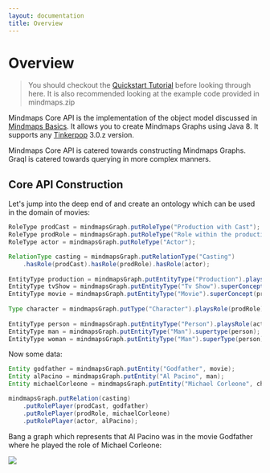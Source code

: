 ```yaml
---
layout: documentation
title: Overview
---
```

# Overview

> You should checkout the [Quickstart
> Tutorial](documentation/basic-tutorial.md) before looking through here. It
> is also recommended looking at the example code provided in mindmaps.zip

Mindmaps Core API is the implementation of the object model discussed in
[Mindmaps Basics](documentation/mindmaps-basics.md). It allows you to create
Mindmaps Graphs using Java 8. It supports any
[Tinkerpop](http://tinkerpop.incubator.apache.org/docs/3.0.2-incubating/) 3.0.z
version. 

Mindmaps Core API is catered towards constructing Mindmaps Graphs. Graql is
catered towards querying in more complex manners.

## Core API Construction

Let's jump into the deep end of and create an ontology which can be used in the
domain of movies:

```java
RoleType prodCast = mindmapsGraph.putRoleType("Production with Cast");
RoleType prodRole = mindmapsGraph.putRoleType("Role within the production");
RoleType actor = mindmapsGraph.putRoleType("Actor");

RelationType casting = mindmapsGraph.putRelationType("Casting")
    .hasRole(prodCast).hasRole(prodRole).hasRole(actor);
    
EntityType production = mindmapsGraph.putEntityType("Production").playsRole(prodCast);
EntityType tvShow = mindmapsGraph.putEntityType("Tv Show").superConcept(production);
EntityType movie = mindmapsGraph.putEntityType("Movie").superConcept(production);
    
Type character = mindmapsGraph.putType("Character").playsRole(prodRole);
    
EntityType person = mindmapsGraph.putEntityType("Person").playsRole(actor);
EntityType man = mindmapsGraph.putEntityType("Man").supertype(person);
EntityType woman = mindmapsGraph.putEntityType("Man").superType(person);",
```

Now some data:

```java
Entity godfather = mindmapsGraph.putEntity("Godfather", movie);
Entity alPacino = mindmapsGraph.putEntity("Al Pacino", man);
Entity michaelCorleone = mindmapsGraph.putEntity("Michael Corleone", character);

mindmapsGraph.putRelation(casting)
    .putRolePlayer(prodCast, godfather)
    .putRolePlayer(prodRole, michaelCorleone)
    .putRolePlayer(actor, alPacino);
```

Bang a graph which represents that Al Pacino was in the movie Godfather where
he played the role of Michael Corleone:

![](/docs/images/example_core.png)
